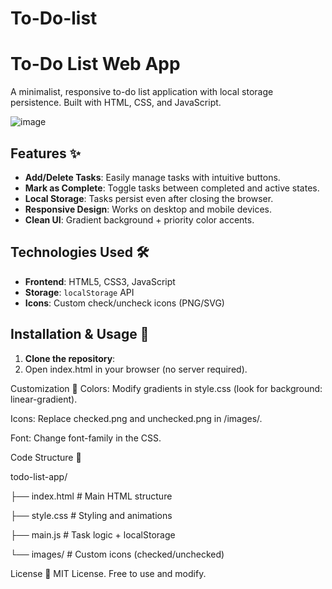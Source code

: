 # To-Do-list

# To-Do List Web App

A minimalist, responsive to-do list application with local storage persistence. Built with HTML, CSS, and JavaScript.

![image](https://github.com/user-attachments/assets/5ef419e1-ecb4-4939-b3f1-ccb7730f4976)

## Features ✨
- **Add/Delete Tasks**: Easily manage tasks with intuitive buttons.
- **Mark as Complete**: Toggle tasks between completed and active states.
- **Local Storage**: Tasks persist even after closing the browser.
- **Responsive Design**: Works on desktop and mobile devices.
- **Clean UI**: Gradient background + priority color accents.

## Technologies Used 🛠️
- **Frontend**: HTML5, CSS3, JavaScript
- **Storage**: `localStorage` API
- **Icons**: Custom check/uncheck icons (PNG/SVG)

## Installation & Usage 🚀
1. **Clone the repository**:
2. Open index.html in your browser (no server required).

Customization 🎨
Colors: Modify gradients in style.css (look for background: linear-gradient).

Icons: Replace checked.png and unchecked.png in /images/.

Font: Change font-family in the CSS.

Code Structure 📂

todo-list-app/

├── index.html          # Main HTML structure

├── style.css           # Styling and animations

├── main.js             # Task logic + localStorage

└── images/             # Custom icons (checked/unchecked)

License 📜
MIT License. Free to use and modify.
